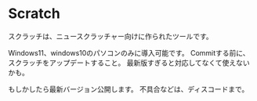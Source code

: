 # Scratch

スクラッチは、ニュースクラッチャー向けに作られたツールです。

Windows11、windows10のパソコンのみに導入可能です。
Commitする前に、スクラッチをアップデートすること。
最新版すぎると対応してなくて使えないかも。

もしかしたら最新バージョン公開します。
不具合などは、ディスコードまで。
